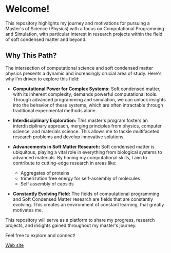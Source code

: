 # Welcome!

This repository highlights my journey and motivations for pursuing a Master's of Science (Physics) with a focus on Computational Programming and Simulation, with particular interest in research projects within the field of soft condensed matter and beyond.

## Why This Path?

The intersection of computational science and soft condensed matter physics presents a dynamic and increasingly crucial area of study. Here's why I'm driven to explore this field:

* **Computational Power for Complex Systems:** Soft condensed matter, with its inherent complexity, demands powerful computational tools. Through advanced programming and simulation, we can unlock insights into the behavior of these systems, which are often intractable through traditional experimental methods alone.
  
* **Interdisciplinary Exploration:** This master's program fosters an interdisciplinary approach, merging principles from physics, computer science, and materials science. This allows me to tackle multifaceted research problems and develop innovative solutions.
  
* **Advancements in Soft Matter Research:** Soft condensed matter is ubiquitous, playing a vital role in everything from biological systems to advanced materials. By honing my computational skills, I aim to contribute to cutting-edge research in areas like:
    * Aggregates of proteins
    * trimerization free energy for self-assembly of molecules
    * Self assembly of capsids
      
* **Constantly Evolving Field:** The fields of computational programming and Soft Condensed Matter research are fields that are constantly evolving. This creates an environment of constant learning, that greatly motivates me.

This repository will serve as a platform to share my progress, research projects, and insights gained throughout my master's journey.

Feel free to explore and connect!

[Web site](https://eeceron.github.io/Eduardo-CG/index.html)

<!---
eeceron/eeceron is a ✨ special ✨ repository because its `README.md` (this file) appears on your GitHub profile.
You can click the Preview link to take a look at your changes.
--->

